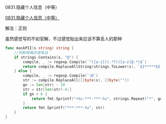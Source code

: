0831.隐藏个人信息（中等）

[0831.隐藏个人信息（中等）](https://leetcode.cn/problems/masking-personal-information/)



解法：正则

虽然感觉写的不如官解，不过感觉贴出来应该不算丢人的那种

```go
func maskPII(s string) string {
	//判断邮箱还是电话
	if strings.Contains(s, "@") {
		compile, _ := regexp.Compile(`^([a-z])(.*?)([a-z]@.*)$`)
		return compile.ReplaceAllString(strings.ToLower(s), `$1*****$3`)
	} else {
		compile, _ := regexp.Compile(`\D`)
		str := compile.ReplaceAll([]byte(s), []byte(""))
		gn := len(str) - 10
		str = str[len(str)-4:]
		if gn > 0 {
			return fmt.Sprintf("+%s-***-***-%s", strings.Repeat("*", gn), str)
		}
		return fmt.Sprintf("***-***-%s", str)
	}
}
```


